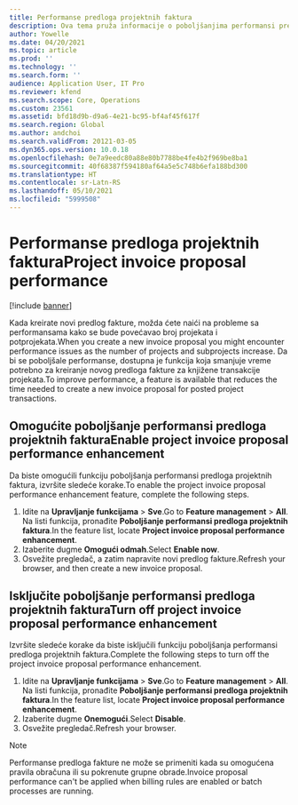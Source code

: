 ```yaml
---
title: Performanse predloga projektnih faktura
description: Ova tema pruža informacije o poboljšanjima performansi predloga projektnih faktura.
author: Yowelle
ms.date: 04/20/2021
ms.topic: article
ms.prod: ''
ms.technology: ''
ms.search.form: ''
audience: Application User, IT Pro
ms.reviewer: kfend
ms.search.scope: Core, Operations
ms.custom: 23561
ms.assetid: bfd18d9b-d9a6-4e21-bc95-bf4af45f617f
ms.search.region: Global
ms.author: andchoi
ms.search.validFrom: 20121-03-05
ms.dyn365.ops.version: 10.0.18
ms.openlocfilehash: 0e7a9eedc80a88e80b7788be4fe4b2f969be8ba1
ms.sourcegitcommit: 40f68387f594180af64a5e5c748b6efa188bd300
ms.translationtype: HT
ms.contentlocale: sr-Latn-RS
ms.lasthandoff: 05/10/2021
ms.locfileid: "5999508"
---
```

# <a name="project-invoice-proposal-performance"></a><span data-ttu-id="a3b7f-103">Performanse predloga projektnih faktura</span><span class="sxs-lookup"><span data-stu-id="a3b7f-103">Project invoice proposal performance</span></span>

[!include [banner](../includes/banner.md)]

<span data-ttu-id="a3b7f-104">Kada kreirate novi predlog fakture, možda ćete naići na probleme sa performansama kako se bude povećavao broj projekata i potprojekata.</span><span class="sxs-lookup"><span data-stu-id="a3b7f-104">When you create a new invoice proposal you might encounter performance issues as the number of projects and subprojects increase.</span></span> <span data-ttu-id="a3b7f-105">Da bi se poboljšale performanse, dostupna je funkcija koja smanjuje vreme potrebno za kreiranje novog predloga fakture za knjižene transakcije projekata.</span><span class="sxs-lookup"><span data-stu-id="a3b7f-105">To improve performance, a feature is available that reduces the time needed to create a new invoice proposal for posted project transactions.</span></span>

## <a name="enable-project-invoice-proposal-performance-enhancement"></a><span data-ttu-id="a3b7f-106">Omogućite poboljšanje performansi predloga projektnih faktura</span><span class="sxs-lookup"><span data-stu-id="a3b7f-106">Enable project invoice proposal performance enhancement</span></span>
<span data-ttu-id="a3b7f-107">Da biste omogućili funkciju poboljšanja performansi predloga projektnih faktura, izvršite sledeće korake.</span><span class="sxs-lookup"><span data-stu-id="a3b7f-107">To enable the project invoice proposal performance enhancement feature, complete the following steps.</span></span>

1.  <span data-ttu-id="a3b7f-108">Idite na **Upravljanje funkcijama** > **Sve**.</span><span class="sxs-lookup"><span data-stu-id="a3b7f-108">Go to **Feature management** > **All**.</span></span> <span data-ttu-id="a3b7f-109">Na listi funkcija, pronađite **Poboljšanje performansi predloga projektnih faktura**.</span><span class="sxs-lookup"><span data-stu-id="a3b7f-109">In the feature list, locate **Project invoice proposal performance enhancement**.</span></span>
2.  <span data-ttu-id="a3b7f-110">Izaberite dugme **Omogući odmah**.</span><span class="sxs-lookup"><span data-stu-id="a3b7f-110">Select **Enable now**.</span></span>
3.  <span data-ttu-id="a3b7f-111">Osvežite pregledač, a zatim napravite novi predlog fakture.</span><span class="sxs-lookup"><span data-stu-id="a3b7f-111">Refresh your browser, and then create a new invoice proposal.</span></span>

## <a name="turn-off-project-invoice-proposal-performance-enhancement"></a><span data-ttu-id="a3b7f-112">Isključite poboljšanje performansi predloga projektnih faktura</span><span class="sxs-lookup"><span data-stu-id="a3b7f-112">Turn off project invoice proposal performance enhancement</span></span>
<span data-ttu-id="a3b7f-113">Izvršite sledeće korake da biste isključili funkciju poboljšanja performansi predloga projektnih faktura.</span><span class="sxs-lookup"><span data-stu-id="a3b7f-113">Complete the following steps to turn off the project invoice proposal performance enhancement.</span></span>

1.  <span data-ttu-id="a3b7f-114">Idite na **Upravljanje funkcijama** > **Sve**.</span><span class="sxs-lookup"><span data-stu-id="a3b7f-114">Go to **Feature management** > **All**.</span></span> <span data-ttu-id="a3b7f-115">Na listi funkcija, pronađite **Poboljšanje performansi predloga projektnih faktura**.</span><span class="sxs-lookup"><span data-stu-id="a3b7f-115">In the feature list, locate **Project invoice proposal performance enhancement**.</span></span>
2.  <span data-ttu-id="a3b7f-116">Izaberite dugme **Onemogući**.</span><span class="sxs-lookup"><span data-stu-id="a3b7f-116">Select **Disable**.</span></span>
3.  <span data-ttu-id="a3b7f-117">Osvežite pregledač.</span><span class="sxs-lookup"><span data-stu-id="a3b7f-117">Refresh your browser.</span></span>

> [!NOTE]
> <span data-ttu-id="a3b7f-118">Performanse predloga fakture ne može se primeniti kada su omogućena pravila obračuna ili su pokrenute grupne obrade.</span><span class="sxs-lookup"><span data-stu-id="a3b7f-118">Invoice proposal performance can't be applied when billing rules are enabled or batch processes are running.</span></span>

